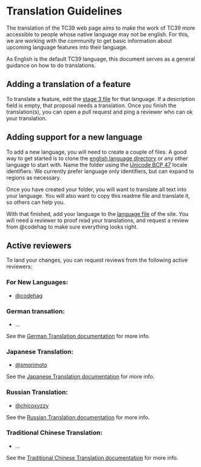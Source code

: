 # Translation Guidelines

The translation of the TC39 web page aims to make the work of TC39 more accessible to people whose
native language may not be english. For this, we are working with the community to get basic
information about upcoming language features into their language.

As English is the default TC39 language, this document serves as a general guidance on how to do
translations.

## Adding a translation of a feature

To translate a feature, edit the [stage 3 file](_data/en/stage3.yml) for that language. If a
description field is empty, that proposal needs a translation. Once you finish the translation(s),
you can open a pull request and ping a reviewer who can ok your translation.

## Adding support for a new language

To add a new language, you will need to create a couple of files. A good way to get started is to
clone the [english language directory](_data/en) or any other language to start with. Name the folder using the [Unicode BCP 47](https://www.unicode.org/reports/tr35/tr35.html#Canonical_Unicode_Locale_Identifiers) locale identifiers. We currently prefer language only identifiers, but can expand to regions as necessary.

Once you have created your folder, you will want to translate all text into your language. You will
also want to copy this readme file and translate it, so others can help you.

With that finished, add your language to the [language file](_data/languages.yml) of the site. You will need a reviewer to proof read your translations, and request a review from @codehag to make sure everything looks right.

## Active reviewers

To land your changes, you can request reviews from the following active reviewers:

### For New Languages:

- [@codehag](https://github.com/codehag)

### German transation:

- ...

See the [German Translation documentation](translation_de.md) for more info.

### Japanese Translation:

- [@smorimoto](https://github.com/smorimoto)

See the [Japanese Translation documentation](translation_ja.md) for more info.

### Russian Translation:

- [@chicoxyzzy](https://github.com/chicoxyzzy)

See the [Russian Translation documentation](translation_ru.md) for more info.

### Traditional Chinese Translation:

- ...

See the [Traditional Chinese Translation documentation](translation_zh-Hans.md) for more info.
